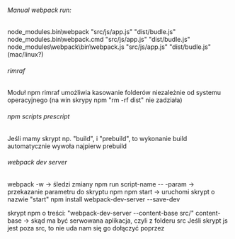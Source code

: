 ###### Manual webpack run:

node_modules\.bin\webpack "src/js/app.js" "dist/budle.js"
node_modules\.bin\webpack.cmd "src/js/app.js" "dist/budle.js"
node_modules\webpack\bin\webpack.js "src/js/app.js" "dist/budle.js" (mac/linux?)

###### rimraf

Moduł npm rimraf umożliwia kasowanie folderów niezależnie od systemu operacyjnego (na win skrypy npm "rm -rf dist" nie zadziała)

###### npm scripts prescript
Jeśli mamy skrypt np. "build", i "prebuild", to wykonanie build automatycznie wywoła najpierw prebuild

###### webpack dev server
webpack -w -> śledzi zmiany
npm run script-name -- -param -> przekazanie parametru do skryptu npm
npm start -> uruchomi skrypt o nazwie "start"
npm install webpack-dev-server --save-dev

skrypt npm o treści: "webpack-dev-server --content-base src/"
content-base -> skąd ma być serwowana aplikacja, czyli z folderu src
Jeśli skrypt js jest poza src, to nie uda nam się go dołączyć poprzez <script src="../....">, trzeba użyć
parametru publicPath w sekcji output pliku konfiguracyjnego webpacka, np. publicPath: "/public/"
(o ile sie orientuję, to będzie serwowane z pamięci i nie ma nic wspólnego z fizycznymi folderami,
w kursie dał dist i był folder fizyczny dist, ale to nic nie zmienia)


next:
https://eduweb.pl/player/webpack-wydajna-praca-javascript/importowanie-modulow-z-npm
